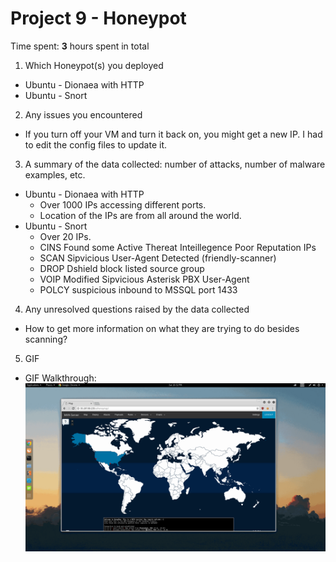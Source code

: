 # Project 9 - Honeypot

Time spent: **3** hours spent in total

1. Which Honeypot(s) you deployed
  - Ubuntu - Dionaea with HTTP
  - Ubuntu - Snort
2. Any issues you encountered
  - If you turn off your VM and turn it back on, you might get a new IP. I had to edit the config files to update it.
3. A summary of the data collected: number of attacks, number of malware examples, etc.
  - Ubuntu - Dionaea with HTTP
    - Over 1000 IPs accessing different ports.
	- Location of the IPs are from all around the world.
  - Ubuntu - Snort
	- Over 20 IPs.
    - CINS Found some Active Thereat Inteillegence Poor Reputation IPs
	- SCAN Sipvicious User-Agent Detected (friendly-scanner)
	- DROP Dshield block listed source group
	- VOIP Modified Sipvicious Asterisk PBX User-Agent
	- POLCY suspicious inbound to MSSQL port 1433
4. Any unresolved questions raised by the data collected
  - How to get more information on what they are trying to do besides scanning?
5. GIF
  - GIF Walkthrough: <img src='mhn.gif' />
